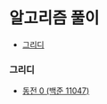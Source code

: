 # 알고리즘 풀이

- [그리디](#그리디)



### 그리디 

- [동전 0 (백준 11047)](https://github.com/NohTaeHwan/algorithm-java-work/blob/master/greedy/BaekJoon11047.md)


